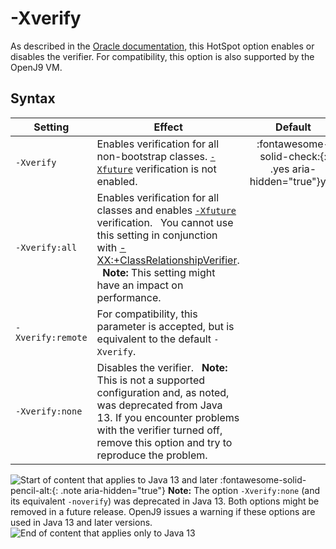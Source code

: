 <!--
* Copyright (c) 2017, 2022 IBM Corp. and others
*
* This program and the accompanying materials are made
* available under the terms of the Eclipse Public License 2.0
* which accompanies this distribution and is available at
* https://www.eclipse.org/legal/epl-2.0/ or the Apache
* License, Version 2.0 which accompanies this distribution and
* is available at https://www.apache.org/licenses/LICENSE-2.0.
*
* This Source Code may also be made available under the
* following Secondary Licenses when the conditions for such
* availability set forth in the Eclipse Public License, v. 2.0
* are satisfied: GNU General Public License, version 2 with
* the GNU Classpath Exception [1] and GNU General Public
* License, version 2 with the OpenJDK Assembly Exception [2].
*
* [1] https://www.gnu.org/software/classpath/license.html
* [2] http://openjdk.java.net/legal/assembly-exception.html
*
* SPDX-License-Identifier: EPL-2.0 OR Apache-2.0 OR GPL-2.0 WITH
* Classpath-exception-2.0 OR LicenseRef-GPL-2.0 WITH Assembly-exception
-->

# -Xverify

As described in the [Oracle documentation](https://docs.oracle.com/javase/8/docs/technotes/tools/windows/java.html), this HotSpot option enables or disables the verifier. For compatibility, this option is also supported by the OpenJ9 VM.

## Syntax 

| Setting           | Effect | Default |
|-------------------|--------|:-------:|
| `-Xverify`        | Enables verification for all non-bootstrap classes. [`-Xfuture`](xfuture.md) verification is not enabled. | :fontawesome-solid-check:{: .yes aria-hidden="true"}<span class="sr-only">yes</span> |
| `-Xverify:all`    | Enables verification for all classes and enables [`-Xfuture`](xfuture.md) verification. &nbsp; You cannot use this setting in conjunction with [-XX:+ClassRelationshipVerifier](xxclassrelationshipverifier.md). &nbsp; **Note:** This setting might have an impact on performance. | |
| `-Xverify:remote` | For compatibility, this parameter is accepted, but is equivalent to the default `-Xverify`. | |
| `-Xverify:none`   | Disables the verifier. &nbsp; **Note:** This is not a supported configuration and, as noted, was deprecated from Java 13. If you encounter problems with the verifier turned off, remove this option and try to reproduce the problem. | |

![Start of content that applies to Java 13 and later](cr/java13plus.png) :fontawesome-solid-pencil-alt:{: .note aria-hidden="true"} **Note:** The option `-Xverify:none` (and its equivalent `-noverify`) was deprecated in Java 13. Both options might be removed in a future release. OpenJ9 issues a warning if these options are used in Java 13 and later versions. ![End of content that applies only to Java 13](cr/java_close.png)

<!-- ==== END OF TOPIC ==== xverify.md ==== -->
